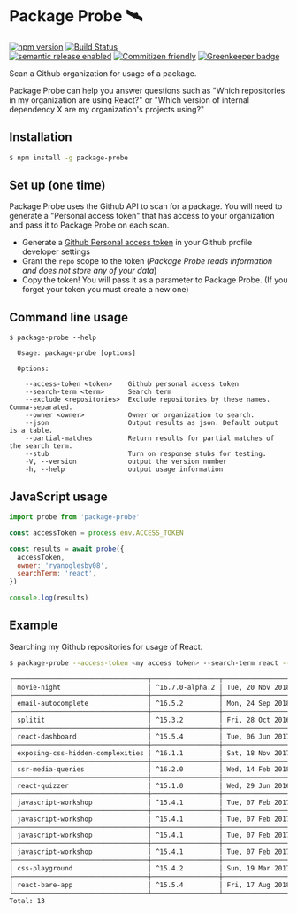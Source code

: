 # Package Probe 🛰

[![npm version](https://img.shields.io/npm/v/package-probe.svg)](https://www.npmjs.com/package/package-probe)
[![Build Status](https://api.travis-ci.org/ryanoglesby08/package-probe.svg)](https://travis-ci.org/ryanoglesby08/package-probe)<br />
[![semantic release enabled](https://img.shields.io/badge/%20%20%F0%9F%93%A6%F0%9F%9A%80-semantic--release-e10079.svg)](https://github.com/ryanoglesby08/package-probe)
[![Commitizen friendly](https://img.shields.io/badge/commitizen-friendly-brightgreen.svg)](http://commitizen.github.io/cz-cli/) [![Greenkeeper badge](https://badges.greenkeeper.io/ryanoglesby08/package-probe.svg)](https://greenkeeper.io/)

Scan a Github organization for usage of a package.

Package Probe can help you answer questions such as "Which repositories in my organization are using React?" or "Which version of internal dependency X are my organization's projects using?"

## Installation

```bash
$ npm install -g package-probe
```

## Set up (one time)

Package Probe uses the Github API to scan for a package. You will need to generate a "Personal access token" that has access to your organization and pass it to Package Probe on each scan.

- Generate a [Github Personal access token](https://github.com/settings/tokens) in your Github profile developer settings
- Grant the `repo` scope to the token (_Package Probe reads information and does not store any of your data_)
- Copy the token! You will pass it as a parameter to Package Probe. (If you forget your token you must create a new one)

## Command line usage

```
$ package-probe --help

  Usage: package-probe [options]

  Options:

    --access-token <token>    Github personal access token
    --search-term <term>      Search term
    --exclude <repositories>  Exclude repositories by these names. Comma-separated.
    --owner <owner>           Owner or organization to search.
    --json                    Output results as json. Default output is a table.
    --partial-matches         Return results for partial matches of the search term.
    --stub                    Turn on response stubs for testing.
    -V, --version             output the version number
    -h, --help                output usage information
```

## JavaScript usage

```js
import probe from 'package-probe'

const accessToken = process.env.ACCESS_TOKEN

const results = await probe({
  accessToken,
  owner: 'ryanoglesby08',
  searchTerm: 'react',
})

console.log(results)
```

## Example

Searching my Github repositories for usage of React.

```bash
$ package-probe --access-token <my access token> --search-term react --owner ryanoglesby08

┌──────────────────────────────────┬─────────────────┬───────────────────────────────┐
│ movie-night                      │ ^16.7.0-alpha.2 │ Tue, 20 Nov 2018 23:31:30 GMT │
├──────────────────────────────────┼─────────────────┼───────────────────────────────┤
│ email-autocomplete               │ ^16.5.2         │ Mon, 24 Sep 2018 00:05:10 GMT │
├──────────────────────────────────┼─────────────────┼───────────────────────────────┤
│ splitit                          │ ^15.3.2         │ Fri, 28 Oct 2016 16:56:33 GMT │
├──────────────────────────────────┼─────────────────┼───────────────────────────────┤
│ react-dashboard                  │ ^15.5.4         │ Tue, 06 Jun 2017 00:23:55 GMT │
├──────────────────────────────────┼─────────────────┼───────────────────────────────┤
│ exposing-css-hidden-complexities │ ^16.1.1         │ Sat, 18 Nov 2017 17:51:46 GMT │
├──────────────────────────────────┼─────────────────┼───────────────────────────────┤
│ ssr-media-queries                │ ^16.2.0         │ Wed, 14 Feb 2018 15:00:55 GMT │
├──────────────────────────────────┼─────────────────┼───────────────────────────────┤
│ react-quizzer                    │ ^15.1.0         │ Wed, 29 Jun 2016 20:41:09 GMT │
├──────────────────────────────────┼─────────────────┼───────────────────────────────┤
│ javascript-workshop              │ ^15.4.1         │ Tue, 07 Feb 2017 00:28:22 GMT │
├──────────────────────────────────┼─────────────────┼───────────────────────────────┤
│ javascript-workshop              │ ^15.4.1         │ Tue, 07 Feb 2017 00:28:22 GMT │
├──────────────────────────────────┼─────────────────┼───────────────────────────────┤
│ javascript-workshop              │ ^15.4.1         │ Tue, 07 Feb 2017 00:28:22 GMT │
├──────────────────────────────────┼─────────────────┼───────────────────────────────┤
│ javascript-workshop              │ ^15.4.1         │ Tue, 07 Feb 2017 00:28:22 GMT │
├──────────────────────────────────┼─────────────────┼───────────────────────────────┤
│ css-playground                   │ ^15.4.2         │ Sun, 19 Mar 2017 16:34:59 GMT │
├──────────────────────────────────┼─────────────────┼───────────────────────────────┤
│ react-bare-app                   │ ^15.5.4         │ Fri, 17 Aug 2018 18:37:03 GMT │
└──────────────────────────────────┴─────────────────┴───────────────────────────────┘
Total: 13
```
